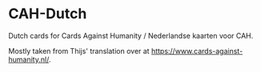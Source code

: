 # CAH-Dutch
Dutch cards for Cards Against Humanity / Nederlandse kaarten voor CAH.

Mostly taken from Thijs' translation over at https://www.cards-against-humanity.nl/.
